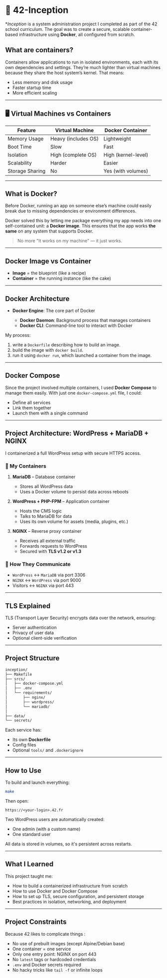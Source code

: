 # 🐳 42-Inception

**Inception* is a system administration project I completed as part of the 42 school curriculum. The goal was to create a secure, scalable container-based infrastructure using **Docker**, all configured from scratch.

## What are containers?

Containers allow applications to run in isolated environments, each with its own dependencies and settings. They’re much lighter than virtual machines because they share the host system’s kernel. That means:

* Less memory and disk usage
* Faster startup time
* More efficient scaling

---

## 🖥️ Virtual Machines vs Containers

| Feature         | Virtual Machine     | Docker Container    |
| --------------- | ------------------- | ------------------- |
| Memory Usage    | Heavy (includes OS) | Lightweight         |
| Boot Time       | Slow                | Fast                |
| Isolation       | High (complete OS)  | High (kernel-level) |
| Scalability     | Harder              | Easier              |
| Storage Sharing | No                  | Yes (with volumes)  |

---

## What is Docker?

Before Docker, running an app on someone else’s machine could easily break due to missing dependencies or environment differences.

Docker solved this by letting me package everything my app needs into one self-contained unit: a **Docker image**. This ensures that the app works **the same** on any system that supports Docker.

> No more "It works on my machine" — it just works.

---

## Docker Image vs Container

* **Image** = the blueprint (like a recipe)
* **Container** = the running instance (like the cake)

---

## Docker Architecture

* **Docker Engine**: The core part of Docker

  * **Docker Daemon**: Background process that manages containers
  * **Docker CLI**: Command-line tool to interact with Docker

My process:

1. write a `Dockerfile` describing how to build an image.
2. build the image with `docker build`.
3. run it using `docker run`, which launched a container from the image.

---

## Docker Compose

Since the project involved multiple containers, I used **Docker Compose** to manage them easily. With just one `docker-compose.yml` file, I could:

* Define all services
* Link them together
* Launch them with a single command

---

## Project Architecture: WordPress + MariaDB + NGINX

I containerized a full WordPress setup with secure HTTPS access.

### 🧱 My Containers

1. **MariaDB** – Database container

   * Stores all WordPress data
   * Uses a Docker volume to persist data across reboots

2. **WordPress + PHP-FPM** – Application container

   * Hosts the CMS logic
   * Talks to MariaDB for data
   * Uses its own volume for assets (media, plugins, etc.)

3. **NGINX** – Reverse proxy container

   * Receives all external traffic
   * Forwards requests to WordPress
   * Secured with **TLS v1.2 or v1.3**

### 📡 How They Communicate

* `WordPress` ↔️ `MariaDB` via port 3306
* `NGINX` ↔️ `WordPress` via port 9000
* Visitors ↔️ `NGINX` via port 443

---

## TLS Explained

TLS (Transport Layer Security) encrypts data over the network, ensuring:

* Server authentication
* Privacy of user data
* Optional client-side verification

---

## Project Structure

```bash
inception/
├── Makefile
├── srcs/
│   ├── docker-compose.yml
│   ├── .env
│   └── requirements/
│       ├── nginx/
│       ├── wordpress/
│       └── mariadb/
│
├── data/
└── secrets/
```

Each service has:

* Its own **Dockerfile**
* Config files
* Optional `tools/` and `.dockerignore`

---

## How to Use

To build and launch everything:

```bash
make
```

Then open:

```
https://<your-login>.42.fr
```

Two WordPress users are automatically created:

* One admin (with a custom name)
* One standard user

All data is stored in volumes, so it's persistent across restarts.

---

## What I Learned

This project taught me:

* How to build a containerized infrastructure from scratch
* How to use Docker and Docker Compose
* How to set up TLS, secure configuration, and persistent storage
* Best practices in isolation, networking, and deployment

---

## Project Constraints

Because 42 likes to complicate things : 

* No use of prebuilt images (except Alpine/Debian base)
* One container = one service
* Only one entry point: NGINX on port 443
* No `latest` tags or hardcoded credentials
* `.env` and Docker secrets required
* No hacky tricks like `tail -f` or infinite loops
